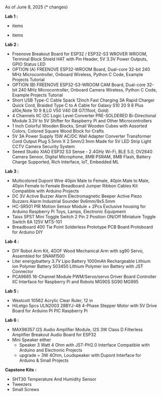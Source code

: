 
As of June 8, 2025 (* changes)

**Lab 1 :**

  - items

  - items

**Lab 2 :**

  - Freenove Breakout Board for ESP32 / ESP32-S3 WROVER WROOM, Terminal Block Shield HAT with Pin Header, 5V 3.3V Power Outputs, GPIO Status LED
  - OPTION (A) FREENOVE ESP32-WROOM Board, Dual-core 32-bit 240 MHz Microcontroller, Onboard Wireless, Python C Code, Example Projects Tutorial
  - OPTION (B) FREENOVE ESP32-S3-WROOM CAM Board, Dual-core 32-bit 240 MHz Microcontroller, Onboard Camera Wireless, Python C Code, Example Projects Tutorial
  -  Short USB Type-C Cable 5pack 12inch Fast Charging 3A Rapid Charger Quick Cord, Braided Type C to A Cable for Galaxy S10 20 9 8 Plus a10e,Note 10 9 8,LG V50 V40 G8 G7(1foot, Gold)
  -  4 Channels IIC I2C Logic Level Converter PRE-SOLDERED Bi-Directional Module 3.3V to 5V Shifter for Raspberry Pi and Other Microcontrollers
  -  1 Inch Colorful Wooden Blocks, Small Wooden Cubes with Assorted Colors, Colored Square Wood Block for Crafts
  -  5V 3A Power Supply 15W AC/DC Wall Adapter Converter Transformer Cord Output Plug 5.5mm X 2.5mm/2.1mm Made for 5V LED Strip Light CCTV Camera Security System
  -  Seeed Studio XIAO ESP32 S3 Sense - 2.4GHz Wi-Fi, BLE 5.0, OV2640 Camera Sensor, Digital Microphone, 8MB PSRAM, 8MB Flash, Battery Charge Supported, Rich Interface, IoT, Embedded ML 



**Lab 3 :**

  - Multicolored Dupont Wire 40pin Male to Female, 40pin Male to Male, 40pin Female to Female Breadboard Jumper Ribbon Cables Kit Compatible with Arduino Projects
  - DC 3V Active Buzzer Alarm Electromagnetic Beeper Active Piezo Buzzers Alarm Industrial Sounder 9x6mm/9x5.5mm
  - HC-SR501 PIR Motion Sensor Module + 2Pcs Exclusive housing for Arduino Raspberry Pi Toys, Lamps, Electronic Equipment
  - Taiss SPST Mini Toggle Switch 2 Pin 2 Position ON/Off Miniature Toggle Switch 6A 125V MTS-101
  - Breadboard 400 Tie Point Solderless Prototype PCB Board Protoboard for Arduino DIY


**Lab 4 :**

  - DIY Robot Arm Kit, 4DOF Wood Mechanical Arm with sg90 Servo, Assembled for SNAM1500
  - Liter energybattery 3.7V Lipo Battery 1000mAh Rechargeable Lithium ion Polymer Battery 503450 Lithium Polymer ion Battery with JST Connector
  - PCA9685 16-Channel Module PWM/Servo/servo Driver Board Controller IIC Interface for Raspberry Pi and Robots MG90S SG90 MG995


**Lab 5 :**

  - Westcott 10562 Acrylic Clear Ruler, 12 in
  - HiLetgo 5pcs ULN2003 28BYJ-48 4-Phase Stepper Motor with 5V Drive Board for Arduino PI PIC Raspberry Pi

**Lab 6 :**

  - MAX98357 I2S Audio Amplifier Module, I2S 3W Class D Filterless Amplifier Breakout Audio Board for ESP32
  - Mini Speaker either
    - Speaker 3 Watt 4 Ohm with JST-PH2.0 Interface Compatible with Arduino and Electronic Projects
    - upgrade = 3W 4Ohm, Loudspeaker with Dupont Interface for Arduino & Small Projects
   
**Capstone Kits :**
  - SHT30 Temperature And Humidity Sensor
  - Tweezers
  - Small Screws

